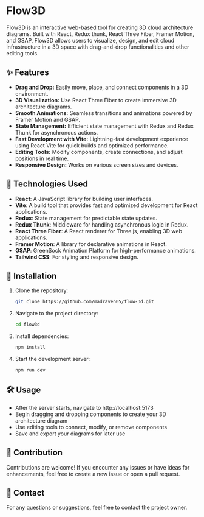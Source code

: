 # Flow3D

Flow3D is an interactive web-based tool for creating 3D cloud architecture diagrams. Built with React, Redux thunk, React Three Fiber, Framer Motion, and GSAP, Flow3D allows users to visualize, design, and edit cloud infrastructure in a 3D space with drag-and-drop functionalities and other editing tools.

## ✨ Features 

- **Drag and Drop:** Easily move, place, and connect components in a 3D environment.
- **3D Visualization:** Use React Three Fiber to create immersive 3D architecture diagrams.
- **Smooth Animations:** Seamless transitions and animations powered by Framer Motion and GSAP.
- **State Management:** Efficient state management with Redux and Redux Thunk for asynchronous actions.
- **Fast Development with Vite:** Lightning-fast development experience using React Vite for quick builds and optimized performance.
- **Editing Tools:** Modify components, create connections, and adjust positions in real time.
- **Responsive Design:** Works on various screen sizes and devices.

## 🔧 Technologies Used

- **React**: A JavaScript library for building user interfaces.
- **Vite**: A build tool that provides fast and optimized development for React applications.
- **Redux**: State management for predictable state updates.
- **Redux Thunk**: Middleware for handling asynchronous logic in Redux.
- **React Three Fiber**: A React renderer for Three.js, enabling 3D web applications.
- **Framer Motion**: A library for declarative animations in React.
- **GSAP**: GreenSock Animation Platform for high-performance animations.
- **Tailwind CSS**: For styling and responsive design.

## 🚀 Installation

1. Clone the repository:
   ```bash
   git clone https://github.com/madraven05/flow-3d.git
2. Navigate to the project directory:
    ```bash
    cd flow3d
    ```
3. Install dependencies:
    ```bash
    npm install
    ```
4. Start the development server:
    ```bash
    npm run dev
    ```

## 🛠️ Usage

- After the server starts, navigate to http://localhost:5173
- Begin dragging and dropping components to create your 3D architecture diagram
- Use editing tools to connect, modify, or remove components
- Save and export your diagrams for later use

## 🤝 Contribution

Contributions are welcome! If you encounter any issues or have ideas for enhancements, feel free to create a new issue or open a pull request.

## 📧 Contact

For any questions or suggestions, feel free to contact the project owner.